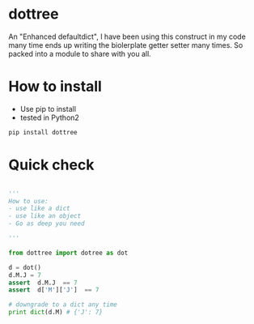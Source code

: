 # dottree

An "Enhanced defaultdict", I have been using this construct in my code many time ends up writing the biolerplate getter setter many times. So packed into a module to share with you all.


# How to install

- Use pip to install 
- tested in Python2


```bash 
pip install dottree 
```

# Quick check

```python 

'''
How to use:
- use like a dict
- use like an object 
- Go as deep you need

'''

from dottree import dotree as dot

d = dot()
d.M.J = 7
assert  d.M.J  == 7
assert  d['M']['J']  == 7

# downgrade to a dict any time
print dict(d.M) # {'J': 7}

```
